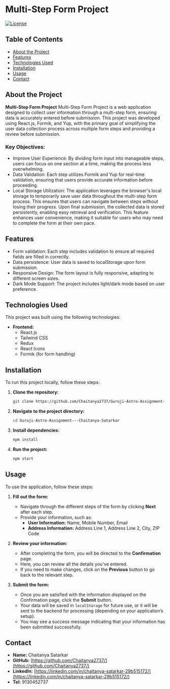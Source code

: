 # Multi-Step Form Project

[![License](https://img.shields.io/badge/license-MIT-blue.svg)](LICENSE)

## Table of Contents

- [About the Project](#about-the-project)
- [Features](#features)
- [Technologies Used](#technologies-used)
- [Installation](#installation)
- [Usage](#usage)
- [Contact](#contact)

## About the Project

**Multi-Step Form Project** Multi-Step Form Project is a web application designed to collect user information through a multi-step form, ensuring data is accurately entered before submission. This project was developed using React.js, Formik, and Yup, with the primary goal of simplifying the user data collection process across multiple form steps and providing a review before submission.

### Key Objectives:

- Improve User Experience: By dividing form input into manageable steps, users can focus on one section at a time, making the process less overwhelming.
- Data Validation: Each step utilizes Formik and Yup for real-time validation, ensuring that users provide accurate information before proceeding.
- Local Storage Utilization: The application leverages the browser's local storage to temporarily save user data throughout the multi-step form process. This ensures that users can navigate between steps without losing their progress. Upon final submission, the collected data is stored persistently, enabling easy retrieval and verification. This feature enhances user convenience, making it suitable for users who may need to complete the form at their own pace.

## Features

- Form validation: Each step includes validation to ensure all required fields are filled in correctly.
- Data persistence: User data is saved to localStorage upon form submission.
- Responsive Design: The form layout is fully responsive, adapting to different screen sizes.
- Dark Mode Support: The project includes light/dark mode based on user preference.

## Technologies Used

This project was built using the following technologies:

- **Frontend:**
  - React.js
  - Tailwind CSS
  - Redux
  - React Icons
  - Formik (for form handling)

## Installation

To run this project locally, follow these steps:

1. **Clone the repository:**

   ```bash
   git clone https://github.com/Chaitanya2737/Guruji-Astro-Assignment---Chaitanya-Satarkar.git
   ```

2. **Navigate to the project directory:** 

   ```bash 
   cd Guruji-Astro-Assignment---Chaitanya-Satarkar
   ```

3. **Install dependencies:** 

   ```bash
   npm install
   ```

4. **Run the project:** 

   ```bash
   npm start
   ```


## Usage

To use the application, follow these steps:

1. **Fill out the form:**

   - Navigate through the different steps of the form by clicking **Next** after each step.
   - Provide your information, such as:
     - **User Information:** Name, Mobile Number, Email
     - **Address Information:** Address Line 1, Address Line 2, City, ZIP Code

2. **Review your information:**

   - After completing the form, you will be directed to the **Confirmation** page.
   - Here, you can review all the details you've entered.
   - If you need to make changes, click on the **Previous** button to go back to the relevant step.

3. **Submit the form:**
   - Once you are satisfied with the information displayed on the Confirmation page, click the **Submit** button.
   - Your data will be saved in `localStorage` for future use, or it will be sent to the backend for processing (depending on your application’s setup).
   - You may see a success message indicating that your information has been submitted successfully.



## Contact

- **Name:** Chaitanya Satarkar
- **GitHub:** [https://github.com/Chaitanya2737/](https://github.com/Chaitanya2737/)
- **LinkedIn:** [https://linkedin.com/in/chaitanya-satarkar-29b515172/](https://linkedin.com/in/chaitanya-satarkar-29b515172/)
- **Tel:** 9130452737

